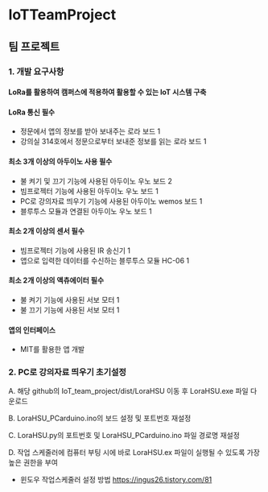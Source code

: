 # IoTTeamProject


## 팀 프로젝트

### 1. 개발 요구사항
 #### LoRa를 활용하여 캠퍼스에 적용하여 활용할 수 있는 IoT 시스템 구축
 #### LoRa 통신 필수
 - 정문에서 앱의 정보를 받아 보내주는 로라 보드 1
 - 강의실 314호에서 정문으로부터 보내준 정보를 읽는 로라 보드 1
 #### 최소 3개 이상의 아두이노 사용 필수
 - 불 켜기 및 끄기 기능에 사용된 아두이노 우노 보드 2
 - 빔프로젝터 기능에 사용된 아두이노 우노 보드 1
 - PC로 강의자료 띄우기 기능에 사용된 아두이노 wemos 보드 1
 - 블루투스 모듈과 연결된 아두이노 우노 보드 1
 #### 최소 2개 이상의 센서 필수
 - 빔프로젝터 기능에 사용된 IR 송신기 1
 - 앱으로 입력한 데이터를 수신하는 블루투스 모듈 HC-06 1
 #### 최소 2개 이상의 액츄에이터 필수
 - 불 켜기 기능에 사용된 서보 모터 1
 - 불 끄기 기능에 사용된 서보 모터 1
 #### 앱의 인터페이스 
 - MIT를 활용한 앱 개발
 
### 2. PC로 강의자료 띄우기 초기설정
 A. 해당 github의 IoT_team_project/dist/LoraHSU 이동 후 LoraHSU.exe 파일 다운로드
 
 B. LoraHSU_PCarduino.ino의 보드 설정 및 포트번호 재설정
 
 C. LoraHSU.py의 포트번호 및 LoraHSU_PCarduino.ino 파일 경로명 재설정
 
 D. 작업 스케줄러에 컴퓨터 부팅 시에 바로 LoraHSU.ex 파일이 실행될 수 있도록 가장 높은 권한을 부여
 - 윈도우 작업스케줄러 설정 방법 
 https://ingus26.tistory.com/81
